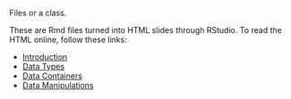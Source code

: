 Files or a class.

These are Rmd files turned into HTML slides through RStudio. To
read the HTML online, follow these links:
  
* [Introduction](http://htmlpreview.github.io/?https://github.com/jverzani/RSquareEdge/blob/master/introduction.html)
* [Data Types](http://htmlpreview.github.io/?https://github.com/jverzani/RSquareEdge/blob/master/datatypes.html)
* [Data Containers](http://htmlpreview.github.io/?https://github.com/jverzani/RSquareEdge/blob/master/containers.html)
* [Data Manipulations](http://htmlpreview.github.io/?https://github.com/jverzani/RSquareEdge/blob/master/manipulating-containers.html)

